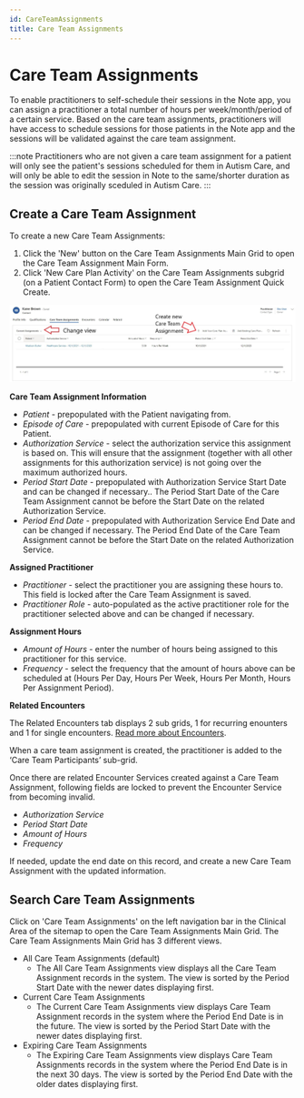 ```yaml
---
id: CareTeamAssignments
title: Care Team Assignments
---
```


# Care Team Assignments
To enable practitioners to self-schedule their sessions in the Note app, you can assign a practitioner a total number of hours per week/month/period of a certain service. Based on the care team assignments, practitioners will have access to schedule sessions for those patients in the Note app and the sessions will be validated against the care team assignment.

:::note
Practitioners who are not given a care team assignment for a patient will only see the patient's sessions scheduled for them in Autism Care, and will only be able to edit the session in Note to the same/shorter duration as the session was originally sceduled in Autism Care.
::: 

## Create a Care Team Assignment
To create a new Care Team Assignments:
1. Click the 'New' button on the Care Team Assignments Main Grid to open the Care Team Assignment Main Form.
2. Click 'New Care Plan Activity' on the Care Team Assignments subgrid (on a Patient Contact Form) to open the Care Team Assignment Quick Create.

<img src ="/img/careTeamAssignmentSubgrid.jpg" width="900"/>

**Care Team Assignment Information**
- *Patient* - prepopulated with the Patient navigating from.
- *Episode of Care* - prepopulated with current Episode of Care for this Patient.
- *Authorization Service* - select the authorization service this assignment is based on. This will ensure that the assignment (together with all other assignments for this authorization service) is not going over the maximum authorized hours.
- *Period Start Date* - prepopulated with Authorization Service Start Date and can be changed if necessary.. The Period Start Date of the Care Team Assignment cannot be before the Start Date on the related Authorization Service.
- *Period End Date* - prepopulated with Authorization Service End Date and can be changed if necessary. The Period End Date of the Care Team Assignment cannot be before the Start Date on the related Authorization Service.

**Assigned Practitioner**
- *Practitioner* - select the practitioner you are assigning these hours to. This field is locked after the Care Team Assignment is saved.
- *Practitioner Role* - auto-populated as the active practitioner role for the practitioner selected above and can be changed if necessary.

**Assignment Hours**
- *Amount of Hours* - enter the number of hours being assigned to this practitioner for this service.
- *Frequency* - select the frequency that the amount of hours above can be scheduled at (Hours Per Day, Hours Per Week, Hours Per Month, Hours Per Assignment Period).

**Related Encounters** 

The Related Encounters tab displays 2 sub grids, 1 for recurring enounters and 1 for single encounters. [Read more about Encounters](SingleEncounters).


When a care team assignment is created, the practitioner is added to the ‘Care Team Participants’ sub-grid.

Once there are related Encounter Services created against a Care Team Assignment, following fields are locked to prevent the Encounter Service from becoming invalid.
- *Authorization Service*
- *Period Start Date*
- *Amount of Hours*
- *Frequency*

If needed, update the end date on this record, and create a new Care Team Assignment with the updated information.

## Search Care Team Assignments

Click on 'Care Team Assignments' on the left navigation bar in the Clinical Area of the sitemap to open the Care Team Assignments Main Grid. The Care Team Assignments Main Grid has 3 different views.
- All Care Team Assignments (default)
    - The All Care Team Assignments view displays all the Care Team Assignment records in the system. The view is sorted by the Period Start Date with the newer dates displaying first. 
- Current Care Team Assignments
    - The Current Care Team Assignments view displays Care Team Assignment records in the system where the Period End Date is in the future. The view is sorted by the Period Start Date with the newer dates displaying first. 
- Expiring Care Team Assignments 
    - The Expiring Care Team Assignments view displays Care Team Assignments records in the system where the Period End Date is in the next 30 days. The view is sorted by the Period End Date with the older dates displaying first.